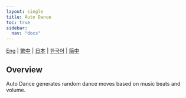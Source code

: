 ```yaml
---
layout: single
title: Auto Dance
toc: true
sidebar:
  nav: "docs"
---
```

[Eng](/dancexr/features/autodance) | [繁中](/tw/dancexr/features/autodance) | [日本](/jp/dancexr/features/autodance) | [한국어](/kr/dancexr/features/autodance) | [简中](/zh/dancexr/features/autodance)


## Overview
Auto Dance generates random dance moves based on music beats and volume. 


